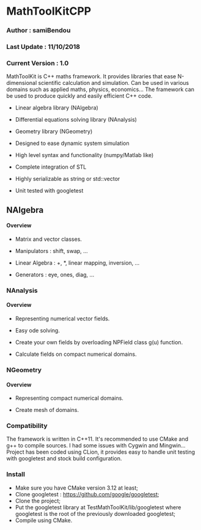 # MathToolKitCPP

### Author : samiBendou

### Last Update : 11/10/2018

### Current Version : 1.0

MathToolKit is C++ maths framework. 
It provides libraries that ease N-dimensional scientific calculation and simulation.
Can be used in various domains such as applied maths, physics, economics... 
The framework can be used to produce quickly and easily efficient C++ code. 

- Linear algebra library (NAlgebra)

- Differential equations solving library (NAnalysis)

- Geometry library (NGeometry)

- Designed to ease dynamic system simulation

- High level syntax and functionality (numpy/Matlab like)

- Complete integration of STL

- Highly serializable as string or std::vector

- Unit tested with googletest

## NAlgebra

#### Overview

- Matrix and vector classes.

- Manipulators : shift, swap, ...

- Linear Algebra : +, *, linear mapping, inversion, ...

- Generators : eye, ones, diag, ...
  
 ### NAnalysis
 
 #### Overview
 
- Representing numerical vector fields.

- Easy ode solving.

- Create your own fields by overloading NPField class g(u) function.

- Calculate fields on compact numerical domains.
 
 ### NGeometry
 
 #### Overview
 
 - Representing compact numerical domains.
 
 - Create mesh of domains.
 
 ### Compatibility
 
 The framework is written in C++11. It's recommended to use CMake and g++ to compile sources. I had some issues with Cygwin and Mingwin... Project has been coded using CLion, it provides easy to handle unit testing with googletest and stock build configuration.
 
 ### Install
 
 - Make sure you have CMake version 3.12 at least;
 - Clone googletest : https://github.com/google/googletest;
 - Clone the project;
 - Put the googletest library at TestMathToolKit/lib/googletest where googletest is the root of the previously downloaded googletest;
 - Compile using CMake.
